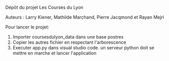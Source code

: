 Dépôt du projet Les Courses du Lyon

Auteurs : Larry Kiener, Mathilde Marchand, Pierre Jacqmond et Rayan Mejri

Pour lancer le projet:
1. Importer coursesdulyon_data  dans une base postres
2. Copier les autres fichier en respectant l'arborescence
3. Executer app.py dans visual studio code. un serveur python doit se mettre en marche et lancer l'application


